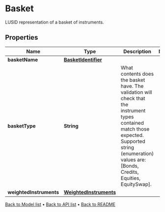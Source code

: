 

# Basket

LUSID representation of a basket of instruments.

## Properties

| Name | Type | Description | Notes |
|------------ | ------------- | ------------- | -------------|
|**basketName** | [**BasketIdentifier**](BasketIdentifier.md) |  |  |
|**basketType** | **String** | What contents does the basket have. The validation will check that the instrument types contained match those expected.    Supported string (enumeration) values are: [Bonds, Credits, Equities, EquitySwap]. |  |
|**weightedInstruments** | [**WeightedInstruments**](WeightedInstruments.md) |  |  |



[Back to Model list](../README.md#documentation-for-models) &#8226; [Back to API list](../README.md#documentation-for-api-endpoints) &#8226; [Back to README](../README.md)


